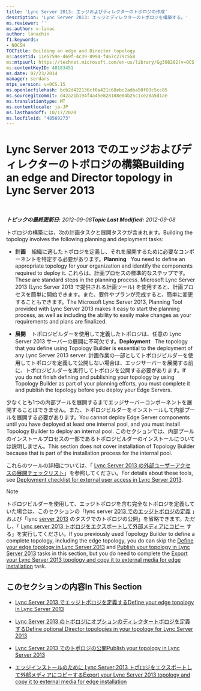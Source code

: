 ```yaml
---
title: 'Lync Server 2013: エッジおよびディレクターのトポロジの作成'
description: 'Lync Server 2013: エッジとディレクターのトポロジを構築する。'
ms.reviewer: ''
ms.author: v-lanac
author: lanachin
f1.keywords:
- NOCSH
TOCTitle: Building an edge and Director topology
ms:assetid: 11e5759e-d69f-4c39-8994-f467c279c558
ms:mtpsurl: https://technet.microsoft.com/en-us/library/Gg398202(v=OCS.15)
ms:contentKeyID: 48183451
ms.date: 07/23/2014
manager: serdars
mtps_version: v=OCS.15
ms.openlocfilehash: bcb2d422136cf0a421c68ebc2adba50f03c5cc85
ms.sourcegitcommit: d42a21b194f4a45e828188e04b25c1ce28a5d1ae
ms.translationtype: MT
ms.contentlocale: ja-JP
ms.lasthandoff: 10/17/2020
ms.locfileid: "48569273"
---
```

# <a name="building-an-edge-and-director-topology-in-lync-server-2013"></a><span data-ttu-id="19fb9-103">Lync Server 2013 でのエッジおよびディレクターのトポロジの構築</span><span class="sxs-lookup"><span data-stu-id="19fb9-103">Building an edge and Director topology in Lync Server 2013</span></span>

<div data-xmlns="http://www.w3.org/1999/xhtml">

<div class="topic" data-xmlns="http://www.w3.org/1999/xhtml" data-msxsl="urn:schemas-microsoft-com:xslt" data-cs="https://msdn.microsoft.com/">

<div data-asp="https://msdn2.microsoft.com/asp">



</div>

<div id="mainSection">

<div id="mainBody">

<span> </span>

<span data-ttu-id="19fb9-104">_**トピックの最終更新日:** 2012-09-08_</span><span class="sxs-lookup"><span data-stu-id="19fb9-104">_**Topic Last Modified:** 2012-09-08_</span></span>

<span data-ttu-id="19fb9-105">トポロジの構築には、次の計画タスクと展開タスクが含まれます。</span><span class="sxs-lookup"><span data-stu-id="19fb9-105">Building the topology involves the following planning and deployment tasks:</span></span>

  - <span data-ttu-id="19fb9-106">**計画**    組織に適したトポロジを定義し、それを展開するために必要なコンポーネントを特定する必要があります。</span><span class="sxs-lookup"><span data-stu-id="19fb9-106">**Planning**   You need to define an appropriate topology for your organization and identify the components required to deploy it.</span></span> <span data-ttu-id="19fb9-107">これらは、計画プロセスの標準的なステップです。</span><span class="sxs-lookup"><span data-stu-id="19fb9-107">These are standard steps in the planning process.</span></span> <span data-ttu-id="19fb9-108">Microsoft Lync Server 2013 (Lync Server 2013 で提供される計画ツール) を使用すると、計画プロセスを簡単に開始できます。また、要件やプランが完成すると、簡単に変更することもできます。</span><span class="sxs-lookup"><span data-stu-id="19fb9-108">The Microsoft Lync Server 2013, Planning Tool provided with Lync Server 2013 makes it easy to start the planning process, as well as including the ability to easily make changes as your requirements and plans are finalized.</span></span>

  - <span data-ttu-id="19fb9-109">**展開**    トポロジビルダーを使用して定義したトポロジは、任意の Lync Server 2013 サーバーの展開に不可欠です。</span><span class="sxs-lookup"><span data-stu-id="19fb9-109">**Deployment**   The topology that you define using Topology Builder is essential to the deployment of any Lync Server 2013 server.</span></span> <span data-ttu-id="19fb9-110">計画作業の一部としてトポロジビルダーを使用してトポロジを定義して公開しない場合は、エッジサーバーを展開する前に、トポロジビルダーを実行してトポロジを公開する必要があります。</span><span class="sxs-lookup"><span data-stu-id="19fb9-110">If you do not finish defining and publishing your topology by using Topology Builder as part of your planning efforts, you must complete it and publish the topology before you deploy your Edge Servers.</span></span>

<span data-ttu-id="19fb9-111">少なくとも1つの内部プールを展開するまでエッジサーバーコンポーネントを展開することはできません。また、トポロジビルダーをインストールして内部プールを展開する必要があります。</span><span class="sxs-lookup"><span data-stu-id="19fb9-111">You cannot deploy Edge Server components until you have deployed at least one internal pool, and you must install Topology Builder to deploy an internal pool.</span></span> <span data-ttu-id="19fb9-112">このセクションでは、内部プールのインストールプロセスの一部であるトポロジビルダーのインストールについては説明しません。</span><span class="sxs-lookup"><span data-stu-id="19fb9-112">This section does not cover installation of Topology Builder because that is part of the installation process for the internal pool.</span></span>

<span data-ttu-id="19fb9-113">これらのツールの詳細については、「 [Lync Server 2013 の外部ユーザーアクセスの展開チェックリスト](lync-server-2013-deployment-checklist-for-external-user-access.md)」を参照してください。</span><span class="sxs-lookup"><span data-stu-id="19fb9-113">For details about these tools, see [Deployment checklist for external user access in Lync Server 2013](lync-server-2013-deployment-checklist-for-external-user-access.md).</span></span>

<div>


> [!NOTE]  
> <span data-ttu-id="19fb9-114">トポロジビルダーを使用して、エッジトポロジを含む完全なトポロジを定義していた場合は、このセクションの「lync server <A href="lync-server-2013-define-your-edge-topology.md">2013 でのエッジトポロジの定義</A> 」および「lync <A href="lync-server-2013-publish-your-topology.md">server 2013</A> のタスクでのトポロジの公開」を省略できます。ただし、「 <A href="lync-server-2013-export-your-topology-and-copy-it-to-external-media-for-edge-installation.md">Lync server 2013 トポロジをエクスポートして外部メディアにコピー</A> する」を実行してください。</span><span class="sxs-lookup"><span data-stu-id="19fb9-114">If you previously used Topology Builder to define a complete topology, including the edge topology, you do can skip the <A href="lync-server-2013-define-your-edge-topology.md">Define your edge topology in Lync Server 2013</A> and <A href="lync-server-2013-publish-your-topology.md">Publish your topology in Lync Server 2013</A> tasks in this section, but you do need to complete the <A href="lync-server-2013-export-your-topology-and-copy-it-to-external-media-for-edge-installation.md">Export your Lync Server 2013 topology and copy it to external media for edge installation</A> task.</span></span>



</div>

<div>

## <a name="in-this-section"></a><span data-ttu-id="19fb9-115">このセクションの内容</span><span class="sxs-lookup"><span data-stu-id="19fb9-115">In This Section</span></span>

  - [<span data-ttu-id="19fb9-116">Lync Server 2013 でエッジトポロジを定義する</span><span class="sxs-lookup"><span data-stu-id="19fb9-116">Define your edge topology in Lync Server 2013</span></span>](lync-server-2013-define-your-edge-topology.md)

  - [<span data-ttu-id="19fb9-117">Lync Server 2013 のトポロジにオプションのディレクタートポロジを定義する</span><span class="sxs-lookup"><span data-stu-id="19fb9-117">Define optional Director topologies in your topology for Lync Server 2013</span></span>](lync-server-2013-define-optional-director-topologies-in-your-topology.md)

  - [<span data-ttu-id="19fb9-118">Lync Server 2013 でのトポロジの公開</span><span class="sxs-lookup"><span data-stu-id="19fb9-118">Publish your topology in Lync Server 2013</span></span>](lync-server-2013-publish-your-topology.md)

  - [<span data-ttu-id="19fb9-119">エッジインストールのために Lync Server 2013 トポロジをエクスポートして外部メディアにコピーする</span><span class="sxs-lookup"><span data-stu-id="19fb9-119">Export your Lync Server 2013 topology and copy it to external media for edge installation</span></span>](lync-server-2013-export-your-topology-and-copy-it-to-external-media-for-edge-installation.md)

</div>

</div>

<span> </span>

</div>

</div>

</div>


